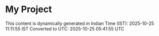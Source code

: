 # My Project

This content is dynamically generated in Indian Time (IST): 2025-10-25 11:11:55 IST
Converted to UTC: 2025-10-25 05:41:55 UTC
